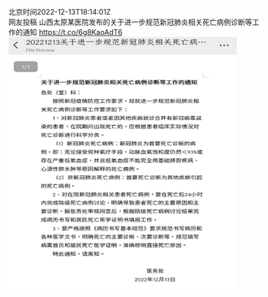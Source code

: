 北京时间2022-12-13T18:14:01Z<br>网友投稿 山西太原某医院发布的关于进一步规范新冠肺炎相关死亡病例诊断等工作的通知 https://t.co/6g8KaoAdT6<br><img src='/temp/image/2022/n-Month-12/1602607767189131265_0.jpg' width='450' height='500'><br><br>